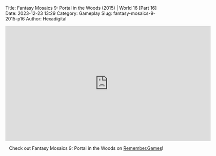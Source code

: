 Title: Fantasy Mosaics 9: Portal in the Woods (2015) | World 16 [Part 16]
Date: 2023-12-23 13:29
Category: Gameplay
Slug: fantasy-mosaics-9-2015-p16
Author: Hexadigital

<center><iframe src="https://www.youtube.com/embed/3tLX4V1HSN8?feature=oembed" allow="accelerometer; autoplay; encrypted-media; gyroscope; picture-in-picture" width="640" height="360" frameborder="0"></iframe>

Check out Fantasy Mosaics 9: Portal in the Woods on [Remember.Games](https://remember.games/game/8089/fantasy-mosaics-9-portal-in-the-woods/)!</center>